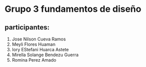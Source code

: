 # Grupo 3 fundamentos de diseño
## participantes:
1. Jose Nilson Cueva Ramos
2. Meyli Flores Huaman
3. Iory EStefani Huarca Astete
4. Mirella Solange Bendezu Guerra
5. Romina Perez Amado
